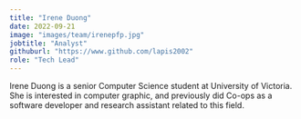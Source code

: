```yaml
---
title: "Irene Duong"
date: 2022-09-21
image: "images/team/irenepfp.jpg"
jobtitle: "Analyst"
githuburl: "https://www.github.com/lapis2002"
role: "Tech Lead"
---
```

Irene Duong is a senior Computer Science student at University of Victoria. She is interested in computer graphic, and previously did Co-ops as a software developer and research assistant related to this field.
